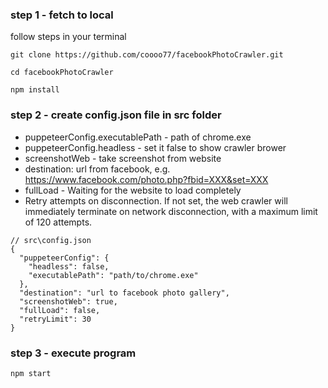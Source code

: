 ### step 1 - fetch to local

follow steps in your terminal

```
git clone https://github.com/coooo77/facebookPhotoCrawler.git

cd facebookPhotoCrawler

npm install
```

### step 2 - create config.json file in src folder

- puppeteerConfig.executablePath - path of chrome.exe
- puppeteerConfig.headless - set it false to show crawler brower
- screenshotWeb - take screenshot from website
- destination: url from facebook, e.g. https://www.facebook.com/photo.php?fbid=XXX&set=XXX
- fullLoad - Waiting for the website to load completely
- Retry attempts on disconnection. If not set, the web crawler will immediately terminate on network disconnection, with a maximum limit of 120 attempts.

```
// src\config.json
{
  "puppeteerConfig": {
    "headless": false,
    "executablePath": "path/to/chrome.exe"
  },
  "destination": "url to facebook photo gallery",
  "screenshotWeb": true,
  "fullLoad": false,
  "retryLimit": 30
}
```

### step 3 - execute program

```
npm start
```
